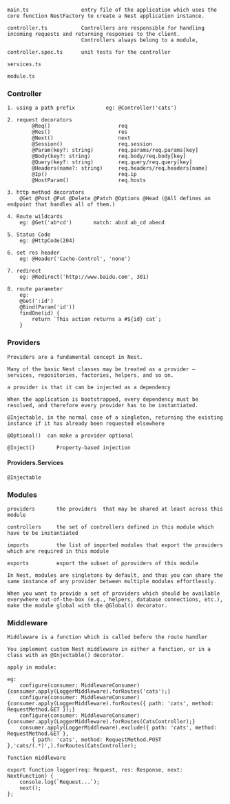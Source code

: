     main.ts                 entry file of the application which uses the core function NestFactory to create a Nest application instance.

    controller.ts           Controllers are responsible for handling incoming requests and returning responses to the client.
                            Controllers always belong to a module,

    controller.spec.ts      unit tests for the controller

    services.ts                

    module.ts               


### Controller
    1. using a path prefix          eg: @Controller('cats')

    2. request decorators
            @Req()                      req
            @Res()                      res
            @Next()                     next
            @Session()                  req.session
            @Param(key?: string)        req.params/req.params[key]
            @Body(key?: string)         req.body/req.body[key]
            @Query(key?: string)        req.query/req.query[key]
            @Headers(name?: string)     req.headers/req.headers[name]
            @Ip()                       req.ip
            @HostParam()                req.hosts

    3. http method decorators
        @Get @Post @Put @Delete @Patch @Options @Head (@All defines an endpoint that handles all of them.)

    4. Route wildcards
        eg: @Get('ab*cd')       match: abcd ab_cd abecd

    5. Status Code
        eg: @HttpCode(204)

    6. set res header
        eg: @Header('Cache-Control', 'none')

    7. redirect
        eg: @Redirect('http://www.baidu.com', 301)

    8. route parameter
        eg: 
        @Get(':id')
        @Bind(Param('id'))
        findOne(id) {
            return `This action returns a #${id} cat`;
        }


### Providers
    Providers are a fundamental concept in Nest.

    Many of the basic Nest classes may be treated as a provider – services, repositories, factories, helpers, and so on.

    a provider is that it can be injected as a dependency

    When the application is bootstrapped, every dependency must be resolved, and therefore every provider has to be instantiated. 

    @Injectable, in the normal case of a singleton, returning the existing instance if it has already been requested elsewhere

    @Optional()  can make a provider optional   

    @Inject()       Property-based injection 

#### Providers.Services
    @Injectable 


### Modules
    providers       the providers  that may be shared at least across this module

    controllers     the set of controllers defined in this module which have to be instantiated

    imports         the list of imported modules that export the providers which are required in this module

    exports         export the subset of pproviders of this module

    In Nest, modules are singletons by default, and thus you can share the same instance of any provider between multiple modules effortlessly.

    When you want to provide a set of providers which should be available everywhere out-of-the-box (e.g., helpers, database connections, etc.), make the module global with the @Global() decorator.


### Middleware

    Middleware is a function which is called before the route handler

    You implement custom Nest middleware in either a function, or in a class with an @Injectable() decorator. 

    apply in module:

    eg:
        configure(consumer: MiddlewareConsumer) {consumer.apply(LoggerMiddleware).forRoutes('cats');}
        configure(consumer: MiddlewareConsumer) {consumer.apply(LoggerMiddleware).forRoutes({ path: 'cats', method: RequestMethod.GET });}
        configure(consumer: MiddlewareConsumer) {consumer.apply(LoggerMiddleware).forRoutes(CatsController);}
        consumer.apply(LoggerMiddleware).exclude({ path: 'cats', method: RequestMethod.GET },
            { path: 'cats', method: RequestMethod.POST },'cats/(.*)',).forRoutes(CatsController);

    function middleware

    export function logger(req: Request, res: Response, next: NextFunction) {
        console.log(`Request...`);
        next();
    };